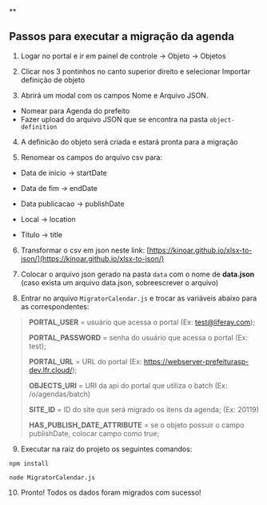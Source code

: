 **

## Passos para executar a migração da agenda

1) Logar no portal e ir em painel de controle -> Objeto -> Objetos

2) Clicar nos 3 pontinhos no canto superior direito e selecionar Importar definição de objeto

3) Abrirá um modal com os campos Nome e Arquivo JSON.

- Nomear para Agenda do prefeito
- Fazer upload do arquivo JSON que se encontra na pasta `object-definition`

4) A definicão do objeto será criada e estará pronta para a migração

5) Renomear os campos do arquivo csv para:

- Data de inicio -> startDate

- Data de fim -> endDate

- Data publicacao -> publishDate

- Local -> location

- Título -> title

  
6) Transformar o csv em json neste link: [https://kinoar.github.io/xlsx-to-json/](https://kinoar.github.io/xlsx-to-json/)

7) Colocar o arquivo json gerado na pasta `data` com o nome de **data.json** (caso exista um arquivo data.json, sobreescrever o arquivo)

  

8) Entrar no arquivo `MigratorCalendar.js` e trocar as variáveis abaixo para as correspondentes:
  

> **PORTAL_USER** = usuário que acessa o portal (Ex: test@liferay.com);
> 
> **PORTAL_PASSWORD** = senha do usuário que acessa o portal (Ex: test);
> 
> **PORTAL_URL** = URL do portal (Ex: https://webserver-prefeiturasp-dev.lfr.cloud/);
> 
> **OBJECTS_URI** = URI da api do portal que utiliza o batch (Ex: /o/agendas/batch)
> 
> **SITE_ID** = ID do site que será migrado os itens da agenda; (Ex: 20119)
> 
> **HAS_PUBLISH_DATE_ATTRIBUTE** = se o objeto possuir o campo publishDate, colocar campo como true;

  

9) Executar na raiz do projeto os seguintes comandos:

`npm install`

`node MigratorCalendar.js`

10) Pronto! Todos os dados foram migrados com sucesso!
